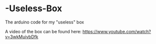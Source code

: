 # -Useless-Box
The arduino code for my "useless" box

A video of the box can be found here: https://www.youtube.com/watch?v=3wkMuivbDfk
